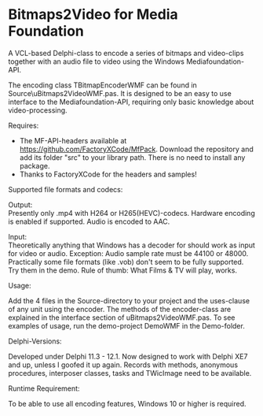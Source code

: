 # Bitmaps2Video for Media Foundation

 A VCL-based Delphi-class to encode a series of bitmaps and video-clips together with an audio file to video using the Windows Mediafoundation-API.

The encoding class TBitmapEncoderWMF can be found in Source\uBitmaps2VideoWMF.pas. 
It is designed to be an easy to use interface to the Mediafoundation-API, requiring only basic knowledge about video-processing.

Requires:

* The MF-API-headers available at https://github.com/FactoryXCode/MfPack. 
Download the repository and add its folder "src" to your library path. There is no need to install any package.
* Thanks to FactoryXCode for the headers and samples! 

Supported file formats and codecs:

Output:  
Presently only .mp4 with H264 or H265(HEVC)-codecs. Hardware encoding is enabled if supported. Audio is encoded to AAC.

Input:  
Theoretically anything that Windows has a decoder for should work as input for video or audio. Exception: Audio sample
rate must be 44100 or 48000. Practically some file formats (like .vob) don't seem to be fully supported. Try them
in the demo. Rule of thumb: What Films & TV will play, works.

Usage:

Add the 4 files in the Source-directory to your project and the uses-clause of any unit using the encoder.
The methods of the encoder-class are explained in the interface section of uBitmaps2VideoWMF.pas.
To see examples of usage, run the demo-project DemoWMF in the Demo-folder.

Delphi-Versions:

Developed under Delphi 11.3 - 12.1. Now designed to work with Delphi XE7 and up, unless I goofed it up again. 
Records with methods, anonymous procedures, interposer classes, tasks and TWicImage need to be available.

Runtime Requirement:

To be able to use all encoding features, Windows 10 or higher is required. 
